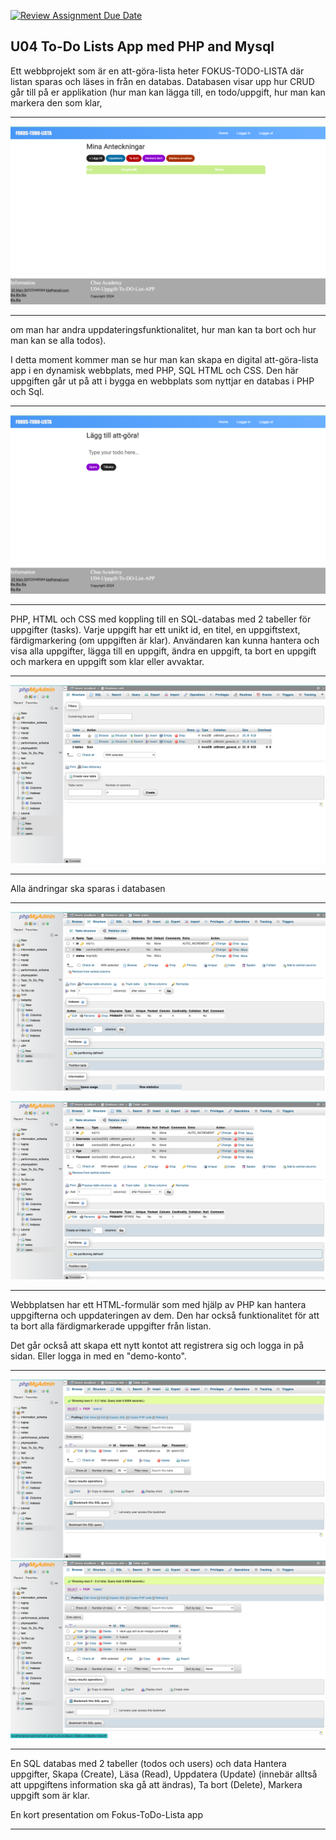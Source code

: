 [![Review Assignment Due Date](https://classroom.github.com/assets/deadline-readme-button-24ddc0f5d75046c5622901739e7c5dd533143b0c8e959d652212380cedb1ea36.svg)](https://classroom.github.com/a/TzQAt-j8)

## U04 To-Do Lists App med PHP and Mysql




Ett webbprojekt som är en att-göra-lista heter FOKUS-TODO-LISTA där listan sparas och läses in från en databas. Databasen visar upp hur CRUD går till på er applikation (hur man kan lägga till, en todo/uppgift, hur man kan markera den som klar, 

---

![html & css](./images/html&css.png)

---

om man har andra uppdateringsfunktionalitet, hur man kan ta bort och hur man kan se alla todos).

I detta moment kommer man se hur man kan skapa en digital att-göra-lista app i en dynamisk webbplats, med PHP, SQL HTML och CSS. Den här uppgiften går ut på att i bygga en webbplats som nyttjar en databas i PHP och Sql.

---

![add task](./images/add_task.png)

---

PHP, HTML och CSS med koppling till en SQL-databas med 2 tabeller för uppgifter (tasks). Varje uppgift har ett unikt id,
en titel, en uppgiftstext, färdigmarkering (om uppgiften är klar).  Användaren kan kunna hantera och visa alla uppgifter, lägga till en uppgift, ändra en uppgift, ta bort en uppgift och markera en uppgift som klar eller avvaktar.

---

![database](./images/u04-database.png)

---

Alla ändringar ska sparas i databasen

---

![todos structure](./images/todos-structure.png)

![users structure](./images/users-structure.png)

---

Webbplatsen har ett HTML-formulär som med hjälp av PHP kan hantera uppgifterna och uppdateringen av dem. Den har också funktionalitet för att ta bort alla färdigmarkerade uppgifter från listan.

Det går också att skapa ett nytt kontot att registrera sig och logga in på sidan. Eller logga in med en "demo-konto". 

---

![users database](./images/users-database.png)
![todos database](./images/todos-database.png)

---

En SQL databas med 2 tabeller (todos och users) och data Hantera uppgifter, Skapa (Create), Läsa (Read), Uppdatera (Update) (innebär alltså att uppgiftens information ska gå att ändras), Ta bort (Delete), Markera uppgift som är klar.

En kort presentation om Fokus-ToDo-Lista app 

---
